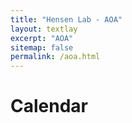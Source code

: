 ```yaml
---
title: "Hensen Lab - AOA"
layout: textlay
excerpt: "AOA"
sitemap: false
permalink: /aoa.html
---
```


# Calendar

